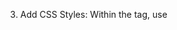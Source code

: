 3. Add CSS Styles: Within the <head> tag, use <style> tags or link external CSS files to add styles to the webpage cover, including adjusting the size of background images, text color, and size, etc.

4. Testing and Debugging: After saving the file, open the HTML file in a browser to view the effect of the webpage cover and perform necessary debugging and modifications until the desired effect is achieved.

<h3 style="color: #e19cab;">4. Setting up the Cover Page</h3>

1. Create a cover page file.

![图片25](https://cdn.jsdelivr.net/gh/zhuotiantian1/Mary/img/25.png)

<h3 style="color: #e19cab;">5. Establishing the Sidebar</h3>

1. Add a Sidebar Container in the Webpage Cover: In the HTML structure of the webpage cover, add a <div> or other container element as the container for the sidebar.

2. Write Sidebar Content: Within the sidebar container, write the content of the sidebar, including navigation links, search box, personal profile or information, etc.

![图片26](https://cdn.jsdelivr.net/gh/zhuotiantian1/Mary/img/26.png)

3. Add CSS Styles to the Sidebar: Use CSS styles to add styles to the sidebar container and its contents, including setting background color, border styles, text styles, etc.

4. Testing and Debugging: After saving the file, view the effect of the webpage cover and sidebar in a browser to ensure they display and respond correctly on different devices.

<h2 style="color: #e19cab;">5. Deploying to GitHub Pages (Optional)</h2>

If you want to deploy the document website to GitHub Pages, you can push the Docsify project to a GitHub repository and enable the GitHub Pages feature.

<h3 style="color: #e19cab;">Image Upload</h3>

1. Install PicGo.
2. Create a new image repository on GitHub.
3. Access the image bed settings.
4. Obtain the key.
5. Set the custom domain to use CDN acceleration. For example, `https://cdn.jsdelivr.net/gh/username/repository`, complete the PicGo setup.

   ![图片13](https://github.com/NexMaker-Fab/2024ZWU-IS-8-BUNBUN/raw/cfe7ae2c17bd472adca8561bedfd0ecc1638589b/images/webbuild/13.png)  

   ![图片14](https://github.com/NexMaker-Fab/2024ZWU-IS-8-BUNBUN/raw/cfe7ae2c17bd472adca8561bedfd0ecc1638589b/images/webbuild/14.png)  

   ![图片15](https://github.com/NexMaker-Fab/2024ZWU-IS-8-BUNBUN/raw/cfe7ae2c17bd472adca8561bedfd0ecc1638589b/images/webbuild/15.png)

6. Click on "Image Bed Settings", find GitHub, copy the key to the token, and fill in the rest as required.  

   ![图片16](https://github.com/NexMaker-Fab/2024ZWU-IS-8-BUNBUN/raw/cfe7ae2c17bd472adca8561bedfd0ecc1638589b/images/webbuild/16.png)

7. Then drag the picture to the upload area, check if it is uploaded successfully in the album, and you can also copy the picture path. 

   ![图片17](https://github.com/NexMaker-Fab/2024ZWU-IS-8-BUNBUN/raw/cfe7ae2c17bd472adca8561bedfd0ecc1638589b/images/webbuild/17.png)  

   ![图片18](https://github.com/NexMaker-Fab/2024ZWU-IS-8-BUNBUN/raw/cfe7ae2c17bd472adca8561bedfd0ecc1638589b/images/webbuild/18.png)
  
  (ps. If PicGo configuration keeps failing, you can directly create a folder named "images" in your GitHub repository and add files to it.)
